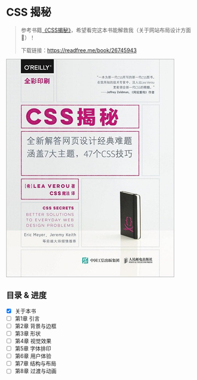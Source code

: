# CSS 揭秘

> 参考书籍[《CSS揭秘》](https://book.douban.com/subject/26745943/)，希望看完这本书能解救我（关于网站布局设计方面🧐）！
>
> 下载链接：<https://readfree.me/book/26745943>

![CSS揭秘](assets/s28659699.jpg)

## 目录 & 进度

- [x] 关于本书
- [ ] 第1章 引言
- [ ] 第2章 背景与边框
- [ ] 第3章 形状
- [ ] 第4章 视觉效果
- [ ] 第5章 字体排印
- [ ] 第6章 用户体验
- [ ] 第7章 结构与布局
- [ ] 第8章 过渡与动画
